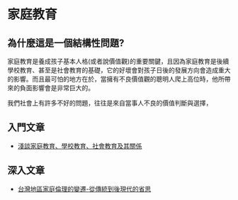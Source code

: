 # 家庭教育

## 為什麼這是一個結構性問題?

家庭教育是養成孩子基本人格(或者說價值觀)的重要關鍵，且因為家庭教育是後續學校教育、甚至是社會教育的基礎，它的好壞會對孩子日後的發展方向會造成重大的影響。而且最可怕的地方在於，當擁有不良價值觀的聰明人爬上高位時，他所帶來的負面影響會是非常巨大的。

我們社會上有許多不好的問題，往往是來自當事人不良的價值判斷與選擇，

## 入門文章

- [淺談家庭教育、學校教育、社會教育及其關係](http://big.hi138.com/jiaoyuxue/jiaoyulilun/201101/278749.asp#.VlHLuXYrLIU)　

## 深入文章

- [台灣地區家庭倫理的變遷-從傳統到後現代的省思](http://www.ccunix.ccu.edu.tw/~edume/fjl/1.doc)
